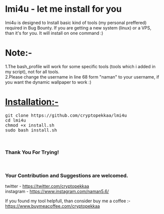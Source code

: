 <h1> lmi4u - let me install for you </h1>

lmi4u is designed to Install basic kind of tools (my personal preffered) required in Bug Bounty. 
If you are getting a new system (linux) or a VPS, than it's for you. It will install on one command :)

<h1>Note:- </h1>

1.The bash_profile will work for some specific tools (tools which i added in my script), not for all tools. <br>
2.Please change the username in line 68 form "naman" to your username, if you want the dynamic wallpaper to work :)


<h1><u><b>Installation:- </b></u></h1>

<pre>
git clone https://github.com/cryptopekkaa/lmi4u
cd lmi4u
chmod +x install.sh
sudo bash install.sh
</pre>
<br>



<h3>Thank You For Trying! </h3> <br>

<h3>Your Contribution and Suggestions are welcomed.</h3>

twitter   - https://twitter.com/cryptopekkaa 
<br>
instagram - https://www.instagram.com/naman5.6/


If you found my tool helpfull, than consider buy me a coffee :-
https://www.buymeacoffee.com/cryptopekkaa 
